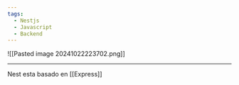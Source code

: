 ```yaml
---
tags:
  - Nestjs
  - Javascript
  - Backend
---
```

![[Pasted image 20241022223702.png]]

--- 
Nest esta basado en [[Express]]
